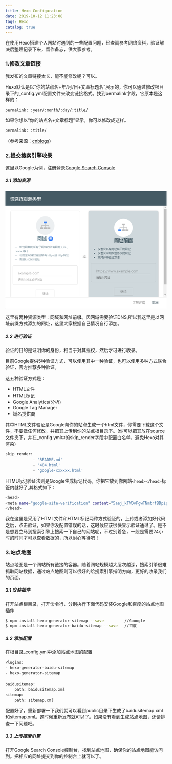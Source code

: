 ```yaml
---
title: Hexo Configuration
date: 2019-10-12 11:23:08
tags: Hexo
catalog: true
---
```

在使用Hexo搭建个人网站时遇到的一些配置问题，经查阅参考网络资料，验证解决后整理记录下来，留作备忘，供大家参考。

### 1.修改文章链接

我发布的文章链接太长，能不能修改呢？可以。

Hexo默认是以“你的站点名+年/月/日+文章标题名”展示的，你可以通过修改根目录下的_config.yml配置文件来改变链接格式。找到permalink字段，它原本是这样的：

```bash
permalink: :year/:month/:day/:title/
```

如果你想以“你的站点名+文章标题”显示，你可以修改成这样。

```bash
permalink: :title/
```

（参考来源：[cnblogs](https://www.cnblogs.com/php-linux/p/8493181.html)）

### 2.提交搜索引擎收录

这里以Google为例，注册登录[Google Search Console](https://search.google.com/search-console?utm_source%3Dabout-page)

##### 2.1 添加资源

![添加资源](/image/GoogleSearchConsole1.png)


这里有两种资源类型：网域和网址前缀。因网域需要验证DNS,所以我这里是以网址前缀方式添加的网址，这里大家根据自己情况自行添加。

##### 2.2 进行验证

验证的目的是证明你的身份，相当于对其授权，然后才可进行收录。

目前Google提供5种验证方式，可以使用其中一种验证，也可以使用多种方式联合验证，官方推荐多种验证。

这五种验证方式是：

- HTML文件
- HTML标记
- Google Analytics(分析)
- Google Tag Manager
- 域名提供商

其中HTML文件验证是Google帮你的站点生成一个html文件，你需要下载这个文件，不要做任何修改，并把其上传到你的站点根目录下。(你可以把其放在source文件夹下，并在_config.yml中的skip_render字段中配置白名单，避免Hexo对其渲染)

```bash
skip_render: 
            - 'README.md'
            - '404.html'
            - 'google-xxxxxx.html'
```

HTML标记验证法则是Google生成标记代码，你把它放到你网站``<head></head>``标签内就好了,其格式如下：

```bash
<head>
<meta name="google-site-verification" content="5aej_kTWDvPgwTNmtrfBDpip0z8t-ARz8Gzw">
</head>
```

我在这里是采用了HTML文件和HTML标记两种方式验证的，上传或者添加好代码之后，点击验证，如果你没配置错误的话，这时候应该很快显示验证通过了。是不是想要立马到搜索引擎上搜索一下自己的网站呢，不过别着急，一般是需要24小时的时间才可以查看数据的，所以耐心等待吧！

### 3.站点地图

站点地图是一个网站所有链接的容器。随着网站规模越大层次越深，搜索引擎很难抓取网站数据，通过站点地图则可以很好的给搜索引擎指明方向，更好的收录我们的页面。

##### 3.1 安装插件

打开站点根目录，打开命令行，分别执行下面代码安装Google和百度的站点地图插件

```bash
$ npm install hexo-generator-sitemap --save 		//Gooogle
$ npm install hexo-generator-baidu-sitemap --save	//百度
```

##### 3.2 添加配置

在根目录_config.yml中添加站点地图的配置

```bash
Plugins:
- hexo-generator-baidu-sitemap
- hexo-generator-sitemap

baidusitemap:
    path: baidusitemap.xml
sitemap:
    path: sitemap.xml
```

配置好了，重新部署一下我们就可以看到public目录下生成了baidusitemap.xml和sitemap.xml。这时候重新发布就可以了。如果没有看到生成站点地图，还请排查一下问题吧。

##### 3.3 上传搜索引擎

打开Google Search Console控制台，找到站点地图，确保你的站点地图能访问到。把相应的网址提交到你的控制台上就可以了。
